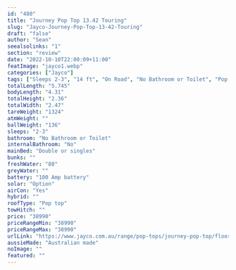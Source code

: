 ```yaml
---
id: "480"
title: "Journey Pop Top 13.42 Touring"
slug: "Jayco-Journey-Pop-Top-13-42-Touring"
draft: "false"
author: "Sean"
seealsolinks: "1"
section: "review"
date: "2022-10-10T22:00:09+11:00"
featImage: "jayco1.webp"
categories: ["Jayco"]
tags: ["Sleeps 2-3", "14 ft", "On Road", "No Bathroom or Toilet", "Pop top", "Under 50k"]
totalLength: "5.745"
bodyLength: "4.31"
totalHeight: "2.36"
totalWidth: "2.47"
tareWeight: "1324"
atmWeight: ""
ballWeight: "136"
sleeps: "2-3"
bathroom: "No Bathroom or Toilet"
internalBathroom: "No"
mainBed: "Double or singles"
bunks: ""
freshWater: "80"
greyWater: ""
battery: "100 Amp battery"
solar: "Option"
airCon: "Yes"
hybrid: ""
roofType: "Pop top"
towHitch: ""
price: "38990"
priceRangeMin: "38990"
priceRangeMax: "38990"
urlLink: "https://www.jayco.com.au/range/pop-tops/journey-pop-top/floor-plans/touring/journey-1342-1jy-my22"
aussieMade: "Australian made"
noImage: ""
featured: ""
---
```

